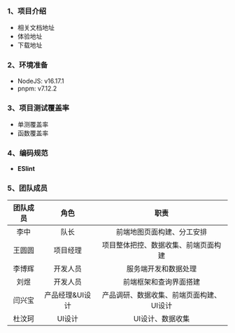### 1、项目介绍

- 相关文档地址
- 体验地址
- 下载地址

### 2、环境准备

- NodeJS: v16.17.1
- pnpm: v7.12.2

### 3、项目测试覆盖率

- 单测覆盖率
- 函数覆盖率

### 4、编码规范

- **ESlint**

### 5、团队成员

| 团队成员 | 角色 | 职责 |
| :------: | :--: | :--:|
| 李中     | 队长 | 前端地图页面构建、分工安排 |
| 王圆圆 | 项目经理 | 项目整体把控、数据收集、前端页面构建 |
| 李博辉 | 开发人员 | 服务端开发和数据处理 |
| 刘煜 | 开发人员 | 前端框架和查询界面搭建 |
| 闫兴宝 | 产品经理&UI设计 | 产品调研、数据收集、前端页面构建、UI设计 |
| 杜汶珂 | UI设计 | UI设计、数据收集 |

